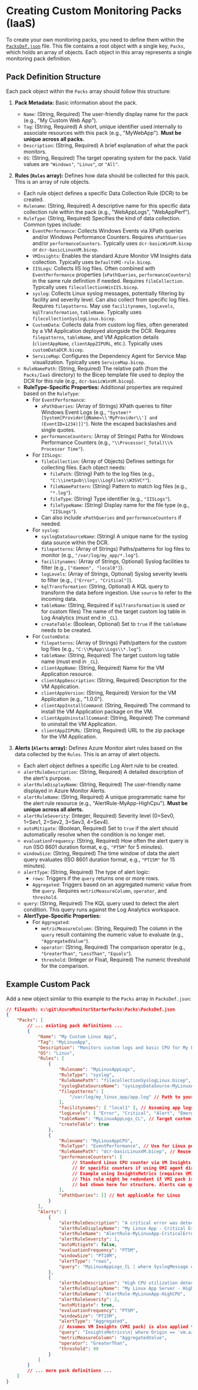 # Creating Custom Monitoring Packs (IaaS)

To create your own monitoring packs, you need to define them within the [`PacksDef.json`](c:\git\AzureMonitorStarterPacks\Packs\PacksDef.json) file. This file contains a root object with a single key, `Packs`, which holds an array of objects. Each object in this array represents a single monitoring pack definition.

## Pack Definition Structure

Each pack object within the `Packs` array should follow this structure:

1.  **Pack Metadata:** Basic information about the pack.
    *   `Name`: (String, Required) The user-friendly display name for the pack (e.g., "My Custom Web App").
    *   `Tag`: (String, Required) A short, unique identifier used internally to associate resources with this pack (e.g., "MyWebApp"). **Must be unique across all packs.**
    *   `Description`: (String, Required) A brief explanation of what the pack monitors.
    *   `OS`: (String, Required) The target operating system for the pack. Valid values are `"Windows"`, `"Linux"`, or `"All"`.

2.  **Rules (`Rules` array):** Defines how data should be collected for this pack. This is an array of rule objects.
    *   Each rule object defines a specific Data Collection Rule (DCR) to be created.
    *   `Rulename`: (String, Required) A descriptive name for this specific data collection rule within the pack (e.g., "WebAppLogs", "WebAppPerf").
    *   `RuleType`: (String, Required) Specifies the kind of data collection. Common types include:
        *   `EventPerformance`: Collects Windows Events via XPath queries and/or Windows Performance Counters. Requires `xPathQueries` and/or `performanceCounters`. Typically uses `dcr-basicWinVM.bicep` or `dcr-basicLinuxVM.bicep`.
        *   `VMInsights`: Enables the standard Azure Monitor VM Insights data collection. Typically uses `DefaultVMI-rule.bicep`.
        *   `IISLogs`: Collects IIS log files. Often combined with `EventPerformance` properties (`xPathQueries`, `performanceCounters`) in the same rule definition if needed. Requires `fileCollection`. Typically uses `filecollectionWinIIS.bicep`.
        *   `syslog`: Collects Linux syslog messages, potentially filtering by facility and severity level. Can also collect from specific log files. Requires `filepatterns`. May use `facilitynames`, `logLevels`, `kqlTransformation`, `tableName`. Typically uses `filecollectionSyslogLinux.bicep`.
        *   `CustomData`: Collects data from custom log files, often generated by a VM Application deployed alongside the DCR. Requires `filepatterns`, `tableName`, and VM Application details (`clientAppName`, `clientAppZIPURL`, etc.). Typically uses `customDataDCR.bicep`.
        *   `ServiceMap`: Configures the Dependency Agent for Service Map visualization. Typically uses `ServiceMap.bicep`.
    *   `RuleNamePath`: (String, Required) The relative path (from the `Packs/IaaS` directory) to the Bicep template file used to deploy the DCR for this rule (e.g., `dcr-basicWinVM.bicep`).
    *   **RuleType-Specific Properties:** Additional properties are required based on the `RuleType`:
        *   For `EventPerformance`:
            *   `xPathQueries`: (Array of Strings) XPath queries to filter Windows Event Logs (e.g., `"System!*[System[Provider[@Name=\\'MyProvider\\'] and (EventID=1234)]]"`). Note the escaped backslashes and single quotes.
            *   `performanceCounters`: (Array of Strings) Paths for Windows Performance Counters (e.g., `"\\Processor(_Total)\\% Processor Time"`).
        *   For `IISLogs`:
            *   `fileCollection`: (Array of Objects) Defines settings for collecting files. Each object needs:
                *   `filePath`: (String) Path to the log files (e.g., `"C:\\inetpub\\logs\\LogFiles\\W3SVC*"`).
                *   `fileNamePattern`: (String) Pattern to match log files (e.g., `"*.log"`).
                *   `fileType`: (String) Type identifier (e.g., `"IISLogs"`).
                *   `fileTypeName`: (String) Display name for the file type (e.g., `"IISLogs"`).
            *   Can also include `xPathQueries` and `performanceCounters` if needed.
        *   For `syslog`:
            *   `syslogDataSourceName`: (String) A unique name for the syslog data source within the DCR.
            *   `filepatterns`: (Array of Strings) Paths/patterns for log files to monitor (e.g., `"/var/log/my_app/*.log"`).
            *   `facilitynames`: (Array of Strings, Optional) Syslog facilities to filter (e.g., `["daemon", "local0"]`).
            *   `logLevels`: (Array of Strings, Optional) Syslog severity levels to filter (e.g., `["Error", "Critical"]`).
            *   `kqlTransformation`: (String, Optional) A KQL query to transform the data before ingestion. Use `source` to refer to the incoming data.
            *   `tableName`: (String, Required if `kqlTransformation` is used or for custom files) The name of the target custom log table in Log Analytics (must end in `_CL`).
            *   `createTable`: (Boolean, Optional) Set to `true` if the `tableName` needs to be created.
        *   For `CustomData`:
            *   `filepatterns`: (Array of Strings) Path/pattern for the custom log files (e.g., `"C:\\MyApp\\Logs\\*.log"`).
            *   `tableName`: (String, Required) The target custom log table name (must end in `_CL`).
            *   `clientAppName`: (String, Required) Name for the VM Application resource.
            *   `clientAppDescription`: (String, Required) Description for the VM Application.
            *   `clientAppVersion`: (String, Required) Version for the VM Application (e.g., "1.0.0").
            *   `clientAppInstallCommand`: (String, Required) The command to install the VM Application package on the VM.
            *   `clientAppUninstallCommand`: (String, Required) The command to uninstall the VM Application.
            *   `clientAppZIPURL`: (String, Required) URL to the zip package for the VM Application.

3.  **Alerts (`Alerts` array):** Defines Azure Monitor alert rules based on the data collected by the `Rules`. This is an array of alert objects.
    *   Each alert object defines a specific Log Alert rule to be created.
    *   `alertRuleDescription`: (String, Required) A detailed description of the alert's purpose.
    *   `alertRuleDisplayName`: (String, Required) The user-friendly name displayed in Azure Monitor Alerts.
    *   `alertRuleName`: (String, Required) A unique programmatic name for the alert rule resource (e.g., "AlertRule-MyApp-HighCpu"). **Must be unique across all alerts.**
    *   `alertRuleSeverity`: (Integer, Required) Severity level (0=Sev0, 1=Sev1, 2=Sev2, 3=Sev3, 4=Sev4).
    *   `autoMitigate`: (Boolean, Required) Set to `true` if the alert should automatically resolve when the condition is no longer met.
    *   `evaluationFrequency`: (String, Required) How often the alert query is run (ISO 8601 duration format, e.g., `"PT5M"` for 5 minutes).
    *   `windowSize`: (String, Required) The time window of data the alert query evaluates (ISO 8601 duration format, e.g., `"PT15M"` for 15 minutes).
    *   `alertType`: (String, Required) The type of alert logic:
        *   `rows`: Triggers if the `query` returns one or more rows.
        *   `Aggregated`: Triggers based on an aggregated numeric value from the `query`. Requires `metricMeasureColumn`, `operator`, and `threshold`.
    *   `query`: (String, Required) The KQL query used to detect the alert condition. This query runs against the Log Analytics workspace.
    *   **AlertType-Specific Properties:**
        *   For `Aggregated`:
            *   `metricMeasureColumn`: (String, Required) The column in the `query` result containing the numeric value to evaluate (e.g., `"AggregatedValue"`).
            *   `operator`: (String, Required) The comparison operator (e.g., `"GreaterThan"`, `"LessThan"`, `"Equals"`).
            *   `threshold`: (Integer or Float, Required) The numeric threshold for the comparison.

## Example Custom Pack

Add a new object similar to this example to the `Packs` array in `PacksDef.json`:

````json
// filepath: c:\git\AzureMonitorStarterPacks\Packs\PacksDef.json
{
    "Packs": [
        // ... existing pack definitions ...
        {
            "Name": "My Custom Linux App",
            "Tag": "MyLinuxApp",
            "Description": "Monitors custom logs and basic CPU for My Linux App.",
            "OS": "Linux",
            "Rules": [
                {
                    "Rulename": "MyLinuxAppLogs",
                    "RuleType": "syslog",
                    "RuleNamePath": "filecollectionSyslogLinux.bicep", // Reuse existing template
                    "syslogDataSourceName": "sysLogsDataSource-MyLinuxApp",
                    "filepatterns": [
                        "/var/log/my_linux_app/app.log" // Path to your app's log file
                    ],
                    "facilitynames": [ "local1" ], // Assuming app logs to local1 facility
                    "logLevels": [ "Error", "Critical", "Alert", "Emergency" ],
                    "tableName": "MyLinuxAppLogs_CL", // Target custom table
                    "createTable": true
                },
                {
                    "Rulename": "MyLinuxAppCPU",
                    "RuleType": "EventPerformance", // Use for Linux perf counters too
                    "RuleNamePath": "dcr-basicLinuxVM.bicep", // Reuse existing template
                    "performanceCounters": [
                         // Standard Linux CPU counter via VM Insights metrics (if VMI pack is also used)
                         // Or specific counters if using OMI agent directly (less common now)
                         // Example using InsightsMetrics (requires VMI pack):
                         // This rule might be redundant if VMI pack is always used,
                         // but shown here for structure. Alerts can query InsightsMetrics directly.
                    ],
                    "xPathQueries": [] // Not applicable for Linux
                }
            ],
            "Alerts": [
                {
                    "alertRuleDescription": "A critical error was detected in My Linux App logs.",
                    "alertRuleDisplayName": "My Linux App - Critical Error",
                    "alertRuleName": "AlertRule-MyLinuxApp-CriticalError",
                    "alertRuleSeverity": 1,
                    "autoMitigate": false,
                    "evaluationFrequency": "PT5M",
                    "windowSize": "PT10M",
                    "alertType": "rows",
                    "query": "MyLinuxAppLogs_CL | where SyslogMessage contains 'CRITICAL_FAILURE'" // Query your custom table
                },
                {
                    "alertRuleDescription": "High CPU utilization detected on server running My Linux App.",
                    "alertRuleDisplayName": "My Linux App Server - High CPU",
                    "alertRuleName": "AlertRule-MyLinuxApp-HighCPU",
                    "alertRuleSeverity": 2,
                    "autoMitigate": true,
                    "evaluationFrequency": "PT5M",
                    "windowSize": "PT15M",
                    "alertType": "Aggregated",
                    // Assumes VM Insights (VMI pack) is also applied to the VM
                    "query": "InsightsMetrics\n| where Origin == 'vm.azm.ms'\n| where Namespace == 'Processor' and Name == 'UtilizationPercentage'\n| summarize AggregatedValue = avg(Val) by bin(TimeGenerated, 15m), Computer, _ResourceId",
                    "metricMeasureColumn": "AggregatedValue",
                    "operator": "GreaterThan",
                    "threshold": 90
                }
            ]
        }
        // ... more pack definitions ...
    ]
}
